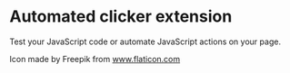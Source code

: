 # Automated clicker extension

Test your JavaScript code or automate JavaScript actions on your page.

Icon made by Freepik from www.flaticon.com
